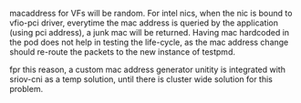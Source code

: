 macaddress for VFs will be random. For intel nics, when the
nic is bound to vfio-pci driver, everytime the mac address is
queried by the application (using pci address), a junk mac will
be returned. Having mac hardcoded in the pod does not help in
testing the life-cycle, as the mac address change should re-route
the packets to the new instance of testpmd.

fpr this reason, a custom mac address generator unitity is
integrated with sriov-cni as a temp solution, until there is
cluster wide solution for this problem.
